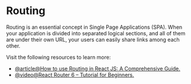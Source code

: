 # Routing

Routing is an essential concept in Single Page Applications (SPA). When your application is divided into separated logical sections, and all of them are under their own URL, your users can easily share links among each other.

Visit the following resources to learn more:

- [@article@How to use Routing in React JS: A Comprehensive Guide. ](https://blog.logrocket.com/react-router-v6-guide/)
- [@video@React Router 6 – Tutorial for Beginners. ](https://www.youtube.com/watch?v=59IXY5IDrBA)
